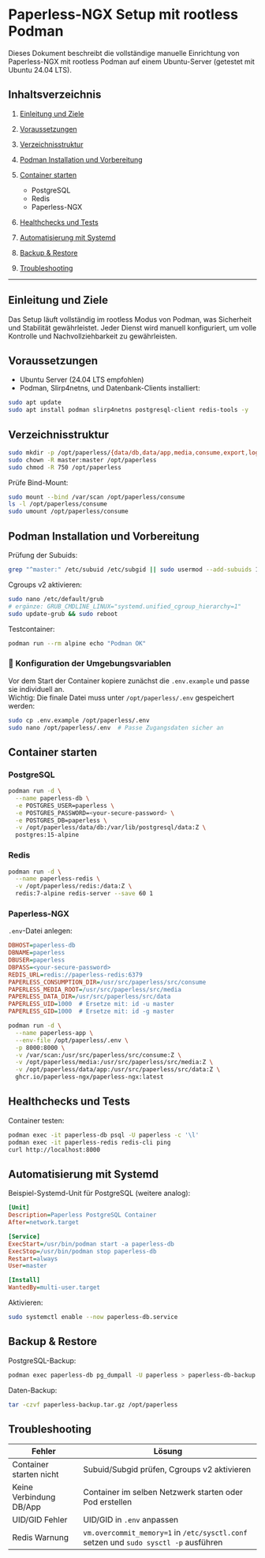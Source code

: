 # Paperless-NGX Setup mit rootless Podman

Dieses Dokument beschreibt die vollständige manuelle Einrichtung von Paperless-NGX mit rootless Podman auf einem Ubuntu-Server (getestet mit Ubuntu 24.04 LTS).

## Inhaltsverzeichnis

1. [Einleitung und Ziele](#einleitung-und-ziele)
2. [Voraussetzungen](#voraussetzungen)
3. [Verzeichnisstruktur](#verzeichnisstruktur)
4. [Podman Installation und Vorbereitung](#podman-installation-und-vorbereitung)
5. [Container starten](#container-starten)

   * PostgreSQL
   * Redis
   * Paperless-NGX
6. [Healthchecks und Tests](#healthchecks-und-tests)
7. [Automatisierung mit Systemd](#automatisierung-mit-systemd)
8. [Backup & Restore](#backup--restore)
9. [Troubleshooting](#troubleshooting)

---

## Einleitung und Ziele

Das Setup läuft vollständig im rootless Modus von Podman, was Sicherheit und Stabilität gewährleistet. Jeder Dienst wird manuell konfiguriert, um volle Kontrolle und Nachvollziehbarkeit zu gewährleisten.

## Voraussetzungen

* Ubuntu Server (24.04 LTS empfohlen)
* Podman, Slirp4netns, und Datenbank-Clients installiert:

```bash
sudo apt update
sudo apt install podman slirp4netns postgresql-client redis-tools -y
```

## Verzeichnisstruktur

```bash
sudo mkdir -p /opt/paperless/{data/db,data/app,media,consume,export,logs,redis}
sudo chown -R master:master /opt/paperless
sudo chmod -R 750 /opt/paperless
```

Prüfe Bind-Mount:

```bash
sudo mount --bind /var/scan /opt/paperless/consume
ls -l /opt/paperless/consume
sudo umount /opt/paperless/consume
```

## Podman Installation und Vorbereitung

Prüfung der Subuids:

```bash
grep "^master:" /etc/subuid /etc/subgid || sudo usermod --add-subuids 100000-165535 --add-subgids 100000-165535 master
```

Cgroups v2 aktivieren:

```bash
sudo nano /etc/default/grub
# ergänze: GRUB_CMDLINE_LINUX="systemd.unified_cgroup_hierarchy=1"
sudo update-grub && sudo reboot
```

Testcontainer:

```bash
podman run --rm alpine echo "Podman OK"
```

### 🔑 Konfiguration der Umgebungsvariablen

Vor dem Start der Container kopiere zunächst die `.env.example` und passe sie individuell an.  
Wichtig: Die finale Datei muss unter `/opt/paperless/.env` gespeichert werden:

```bash
sudo cp .env.example /opt/paperless/.env
sudo nano /opt/paperless/.env  # Passe Zugangsdaten sicher an
```

## Container starten

### PostgreSQL

```bash
podman run -d \
  --name paperless-db \
  -e POSTGRES_USER=paperless \
  -e POSTGRES_PASSWORD=<your-secure-password> \
  -e POSTGRES_DB=paperless \
  -v /opt/paperless/data/db:/var/lib/postgresql/data:Z \
  postgres:15-alpine
```

### Redis

```bash
podman run -d \
  --name paperless-redis \
  -v /opt/paperless/redis:/data:Z \
  redis:7-alpine redis-server --save 60 1
```

### Paperless-NGX

`.env`-Datei anlegen:

```ini
DBHOST=paperless-db
DBNAME=paperless
DBUSER=paperless
DBPASS=<your-secure-password>
REDIS_URL=redis://paperless-redis:6379
PAPERLESS_CONSUMPTION_DIR=/usr/src/paperless/src/consume
PAPERLESS_MEDIA_ROOT=/usr/src/paperless/src/media
PAPERLESS_DATA_DIR=/usr/src/paperless/src/data
PAPERLESS_UID=1000  # Ersetze mit: id -u master
PAPERLESS_GID=1000  # Ersetze mit: id -g master
```

```bash
podman run -d \
  --name paperless-app \
  --env-file /opt/paperless/.env \
  -p 8000:8000 \
  -v /var/scan:/usr/src/paperless/src/consume:Z \
  -v /opt/paperless/media:/usr/src/paperless/src/media:Z \
  -v /opt/paperless/data/app:/usr/src/paperless/src/data:Z \
  ghcr.io/paperless-ngx/paperless-ngx:latest
```

## Healthchecks und Tests

Container testen:

```bash
podman exec -it paperless-db psql -U paperless -c '\l'
podman exec -it paperless-redis redis-cli ping
curl http://localhost:8000
```

## Automatisierung mit Systemd

Beispiel-Systemd-Unit für PostgreSQL (weitere analog):

```ini
[Unit]
Description=Paperless PostgreSQL Container
After=network.target

[Service]
ExecStart=/usr/bin/podman start -a paperless-db
ExecStop=/usr/bin/podman stop paperless-db
Restart=always
User=master

[Install]
WantedBy=multi-user.target
```

Aktivieren:

```bash
sudo systemctl enable --now paperless-db.service
```

## Backup & Restore

PostgreSQL-Backup:

```bash
podman exec paperless-db pg_dumpall -U paperless > paperless-db-backup.sql
```

Daten-Backup:

```bash
tar -czvf paperless-backup.tar.gz /opt/paperless
```

## Troubleshooting

| Fehler                  | Lösung                                                                               |
| ----------------------- | ------------------------------------------------------------------------------------ |
| Container starten nicht | Subuid/Subgid prüfen, Cgroups v2 aktivieren                                          |
| Keine Verbindung DB/App | Container im selben Netzwerk starten oder Pod erstellen                              |
| UID/GID Fehler          | UID/GID in `.env` anpassen                                                           |
| Redis Warnung           | `vm.overcommit_memory=1` in `/etc/sysctl.conf` setzen und `sudo sysctl -p` ausführen |
